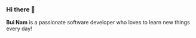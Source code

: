 ### Hi there 👋

**Bui Nam** is a passionate software developer who loves to learn new things every day!



